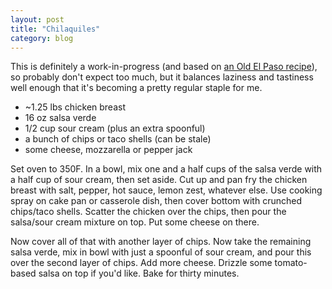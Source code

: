 ```yaml
---
layout: post
title: "Chilaquiles"
category: blog
---
```

This is definitely a work-in-progress (and based on [an Old El Paso recipe](http://allrecipes.com/recipe/easy-chilaquiles/)), so probably don't expect too much, but it balances laziness and tastiness well enough that it's becoming a pretty regular staple for me.
<p></p>

 + ~1.25 lbs chicken breast
 + 16 oz salsa verde
 + 1/2 cup sour cream (plus an extra spoonful)
 + a bunch of chips or taco shells (can be stale)
 + some cheese, mozzarella or pepper jack

Set oven to 350F. In a bowl, mix one and a half cups of the salsa verde with a half cup of sour cream, then set aside. Cut up and pan fry the chicken breast with salt, pepper, hot sauce, lemon zest, whatever else. Use cooking spray on cake pan or casserole dish, then cover bottom with crunched chips/taco shells. Scatter the chicken over the chips, then pour the salsa/sour cream mixture on top. Put some cheese on there. 

Now cover all of that with another layer of chips. Now take the remaining salsa verde, mix in bowl with just a spoonful of sour cream, and pour this over the second layer of chips. Add more cheese. Drizzle some tomato-based salsa on top if you'd like. Bake for thirty minutes.

